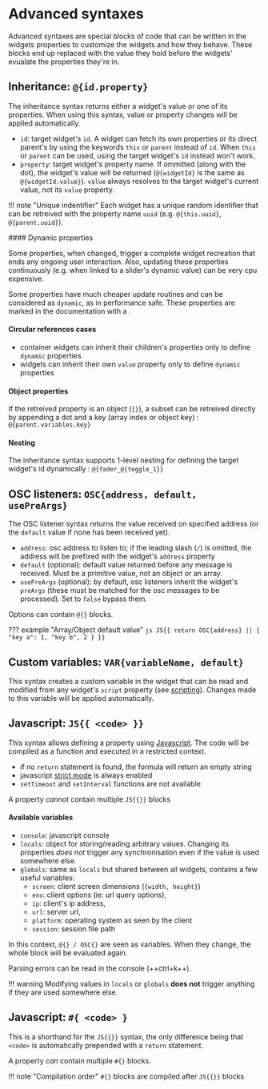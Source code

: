 # Advanced syntaxes

Advanced syntaxes are special blocks of code that can be written in the widgets properties to customize the widgets and how they behave. These blocks end up replaced with the value they hold before the widgets' evualate the properties they're in.


## Inheritance: `@{id.property}`

The inheritance syntax returns either a widget's value or one of its properties. When using this syntax, value or property changes will be applied automatically.

- `id`: target widget's `id`. A widget can fetch its own properties or its direct parent's by using the keywords `this` or `parent` instead of `id`. When `this` or `parent` can be used, using the target widget's `id` instead won't work.
- `property`: target widget's property name. If ommitted (along with the dot), the widget's value will be returned (`@{widgetId}` is the same as `@{widgetId.value}`). `value` always resolves to the target widget's current value, not its `value` property.


!!! note "Unique indentifier"
    Each widget has a unique random identifier that can be retreived with the property name `uuid` (e.g. `@{this.uuid}`, `@{parent.uuid}`).

#### Dynamic properties

Some properties, when changed, trigger a complete widget recreation that ends any ongoing user interaction. Also, updating these properties continuously (e.g. when linked to a slider's dynamic value) can be very cpu expensive.

Some properties have much cheaper update routines and can be considered as `dynamic`, as in performance safe. These properties are marked in the documentation with a <i class="fas fa-bolt" title="dynamic"></i>.


#### Circular references cases

- container widgets can inherit their children's properties only to define `dynamic` properties
- widgets can inherit their own `value`<i class="dynamic-prop-icon" title="dynamic"></i> property only to define `dynamic` properties

#### Object properties

If the retreived property is an object (`{}`), a subset can be retreived directly by appending a dot and a key (array index or object key) : `@{parent.variables.key}`


#### Nesting

The inheritance syntax supports 1-level nesting for defining the target widget's id dynamically : `@{fader_@{toggle_1}}`


## OSC listeners: `OSC{address, default, usePreArgs}`

The OSC listener syntax returns the value received on specified address (or the `default` value if none has been received yet).

- `address`: osc address to listen to; if the leading slash (`/`) is omitted, the address will be prefixed with the widget's `address` property
- `default` (optional): default value returned before any message is received. Must be a primitive value, not an object or an array.
- `usePreArgs` (optional): by default, osc listeners inherit the widget's `preArgs` (these must be matched for the osc messages to be processed). Set to `false` bypass them.

Options can contain `@{}` blocks.

??? example "Array/Object default value"
    ```js
    JS{{
        return OSC{address} || {
            "key a": 1,
            "key b", 2
        }
    }}
    ```

## Custom variables: `VAR{variableName, default}`

This syntax creates a custom variable in the widget that can be read and modified from any widget's `script` property (see [scripting](./scripting.md#getvarid-name)). Changes made to this variable will be applied automatically.


## Javascript: `JS{{ <code> }}`

This syntax allows defining a property using [Javascript](https://developer.mozilla.org/en-US/docs/Web/JavaScript). The code will be compiled as a function and executed in a restricted context.

- if no `return` statement is found, the formula will return an empty string
- javascript [strict mode](https://developer.mozilla.org/fr/docs/Web/JavaScript/Reference/Strict_mode) is always enabled
- `setTimeout` and `setInterval` functions are not available

A property *cannot* contain multiple `JS{{}}` blocks

#### Available variables

- `console`: javascript console
- `locals`: object for storing/reading arbitrary values. Changing its properties *does not* trigger any synchronisation even if the value is used somewhere else.
- `globals`: same as `locals` but shared between all widgets, contains a few useful variables:
    - `screen`: client screen dimensions (`{width, height}`)
    - `env`: client options (ie: url query options),
    - `ip`: client's ip address,
    - `url`: server url,
    - `platform`: operating system as seen by the client
    - `session`: session file path

In this context, `@{} / OSC{}` are seen as variables. When they change, the whole block will be evaluated again.

Parsing errors can be read in the console (++ctrl+k++).

!!! warning
    Modifying values in `locals` or `globals` **does not** trigger anything if they are used somewhere else.

## Javascript: `#{ <code> }`

This is a shorthand for the `JS{{}}` syntax, the only difference being that `<code>` is automatically prepended with a `return` statement.

A property *can* contain multiple `#{}` blocks.

!!! note "Compilation order"
    `#{}` blocks are compiled after `JS{{}}` blocks

